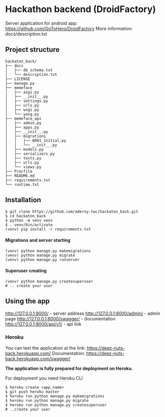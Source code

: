 # Hackathon backend (DroidFactory)
Server application for android app: https://github.com/GoToHero/DroidFactory
More information: docs/description.txt

## Project structure

```
hackaton_back/
├── docs
│   ├── db_schema.txt
│   └── description.txt
├── LICENSE
├── manage.py
├── memeface
│   ├── asgi.py
│   ├── __init__.py
│   ├── settings.py
│   ├── urls.py
│   ├── wsgi.py
│   └── yasg.py
├── memeface_api
│   ├── admin.py
│   ├── apps.py
│   ├── __init__.py
│   ├── migrations
│   │   ├── 0001_initial.py
│   │   └── __init__.py
│   ├── models.py
│   ├── serializers.py
│   ├── tests.py
│   ├── urls.py
│   └── views.py
├── Procfile
├── README.md
├── requirements.txt
└── runtime.txt
```

## Installation

```
$ git clone https://github.com/aderny-twc/hackaton_back.git
$ cd hackaton_back
$ python -m venv venv
$ . venv/bin/activate
(venv) pip install -r requirements.txt
```

#### Migrations and server starting

```
(venv) python manage.py makemigrations
(venv) python manage.py migrate
(venv) python manage.py runserver
```

#### Superuser creating

```
(venv) python manage.py createsuperuser
# .. create your user
```

## Using the app

http://127.0.0.1:8000/ - server address
http://127.0.0.1:8000/admin/ - admin page
http://127.0.0.1:8000/swagger/ - documentation
http://127.0.0.1:8000/api/v1/ - api link

### Heroku

You can test the application at the link:
https://deez-nuts-back.herokuapp.com/
Documentation:
https://deez-nuts-back.herokuapp.com/swagger/

**The application is fully prepared for deployment on Heroku.**

For deployment you need Heroku CLI

```
$ heroku create <app_name>
$ git push heroku master
$ heroku run python manage.py makemigrations
$ heroku run python manage.py migrate
$ heroku run python manage.py createsuperuser
# ..create your user
```

